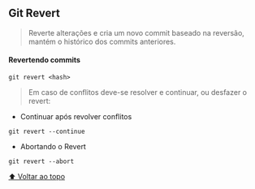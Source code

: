 ## Git Revert

> Reverte alterações e cria um novo commit baseado na reversão, mantém o histórico dos commits anteriores.

#### Revertendo commits
```
git revert <hash>
```
> Em caso de conflitos deve-se resolver e continuar, ou desfazer o revert:

- Continuar após revolver conflitos
```
git revert --continue
```

- Abortando o Revert
```
git revert --abort
```

[⬆ Voltar ao topo](#git)<br />
